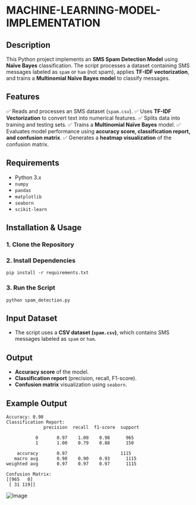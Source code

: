 # MACHINE-LEARNING-MODEL-IMPLEMENTATION

## Description
This Python project implements an **SMS Spam Detection Model** using **Naïve Bayes** classification. The script processes a dataset containing SMS messages labeled as `spam` or `ham` (not spam), applies **TF-IDF vectorization**, and trains a **Multinomial Naïve Bayes model** to classify messages.

## Features
✅ Reads and processes an SMS dataset (`spam.csv`).
✅ Uses **TF-IDF Vectorization** to convert text into numerical features.
✅ Splits data into training and testing sets.
✅ Trains a **Multinomial Naïve Bayes** model.
✅ Evaluates model performance using **accuracy score, classification report, and confusion matrix**.
✅ Generates a **heatmap visualization** of the confusion matrix.

## Requirements
- Python 3.x
- `numpy`
- `pandas`
- `matplotlib`
- `seaborn`
- `scikit-learn`

## Installation & Usage

### 1. Clone the Repository

### 2. Install Dependencies
```
pip install -r requirements.txt
```

### 3. Run the Script
```
python spam_detection.py
```

## Input Dataset
- The script uses a **CSV dataset (`spam.csv`)**, which contains SMS messages labeled as `spam` or `ham`.

## Output
- **Accuracy score** of the model.
- **Classification report** (precision, recall, F1-score).
- **Confusion matrix** visualization using `seaborn`.

## Example Output
```
Accuracy: 0.98
Classification Report:
              precision  recall  f1-score  support

           0       0.97    1.00    0.98      965
           1       1.00    0.79    0.88      150

    accuracy       0.97                    1115
   macro avg       0.98    0.90    0.93      1115
weighted avg       0.97    0.97    0.97      1115

Confusion Matrix:
[[965   0]
 [ 31 119]]
```
![Image](https://github.com/user-attachments/assets/d04b1982-7cd9-4401-a8d4-4d1b63d310d2)





